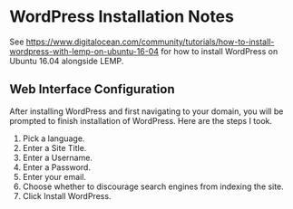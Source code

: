 # WordPress Installation Notes

See https://www.digitalocean.com/community/tutorials/how-to-install-wordpress-with-lemp-on-ubuntu-16-04
for how to install WordPress on Ubuntu 16.04 alongside LEMP.

## Web Interface Configuration

After installing WordPress and first navigating to your domain, you will be prompted to
finish installation of WordPress.  Here are the steps I took.

1) Pick a language.
2) Enter a Site Title.
3) Enter a Username.
4) Enter a Password.
5) Enter your email.
6) Choose whether to discourage search engines from indexing the site.
7) Click Install WordPress.
